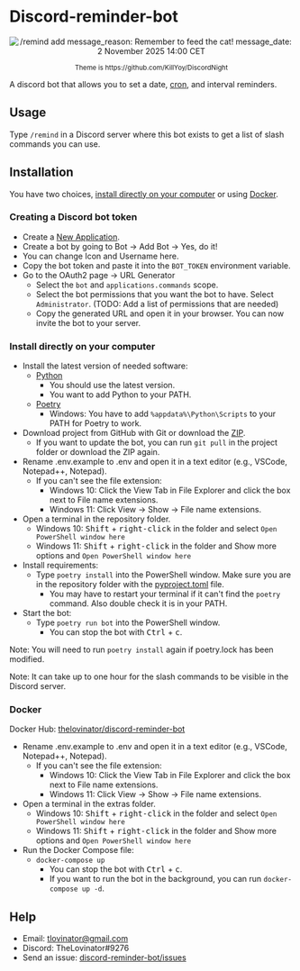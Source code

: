# Discord-reminder-bot

<p align="center">
  <img src="Bot.png" title="/remind add message_reason: Remember to feed the cat! message_date: 2 November 2025 14:00 CET"/>
</p>
<p align="center"><sup>Theme is https://github.com/KillYoy/DiscordNight<sup></p>

A discord bot that allows you to set a date, [cron](https://en.wikipedia.org/wiki/Cron), and interval reminders.

## Usage

Type `/remind` in a Discord server where this bot exists to get a list of slash commands you can use.

## Installation

You have two choices, [install directly on your computer](#Install-directly-on-your-computer) or
using [Docker](https://hub.docker.com/r/thelovinator/discord-reminder-bot).

### Creating a Discord bot token

- Create a [New Application](https://discord.com/developers/applications).
- Create a bot by going to Bot -> Add Bot -> Yes, do it!
- You can change Icon and Username here.
- Copy the bot token and paste it into the `BOT_TOKEN` environment variable.
- Go to the OAuth2 page -> URL Generator
    - Select the `bot` and `applications.commands` scope.
    - Select the bot permissions that you want the bot to have. Select `Administrator`. (TODO: Add a list of permissions
      that are needed)
    - Copy the generated URL and open it in your browser. You can now invite the bot to your server.

### Install directly on your computer

- Install the latest version of needed software:
    - [Python](https://www.python.org/)
        - You should use the latest version.
        - You want to add Python to your PATH.
    - [Poetry](https://python-poetry.org/docs/master/#installation)
        - Windows: You have to add `%appdata%\Python\Scripts` to your PATH for Poetry to work.
- Download project from GitHub with Git or download
  the [ZIP](https://github.com/TheLovinator1/discord-reminder-bot/archive/refs/heads/master.zip).
    - If you want to update the bot, you can run `git pull` in the project folder or download the ZIP again.
- Rename .env.example to .env and open it in a text editor (e.g., VSCode, Notepad++, Notepad).
    - If you can't see the file extension:
        - Windows 10: Click the View Tab in File Explorer and click the box next to File name extensions.
        - Windows 11: Click View -> Show -> File name extensions.
- Open a terminal in the repository folder.
    - Windows 10: <kbd>Shift</kbd> + <kbd>right-click</kbd> in the folder and select `Open PowerShell window here`
    - Windows 11: <kbd>Shift</kbd> + <kbd>right-click</kbd> in the folder and Show more options
      and `Open PowerShell window here`
- Install requirements:
    - Type `poetry install` into the PowerShell window. Make sure you are
      in the repository folder with the [pyproject.toml](pyproject.toml) file.
        - You may have to restart your terminal if it can't find the `poetry` command. Also double check it is in
          your PATH.
- Start the bot:
    - Type `poetry run bot` into the PowerShell window.
        - You can stop the bot with <kbd>Ctrl</kbd> + <kbd>c</kbd>.

Note: You will need to run `poetry install` again if poetry.lock has been modified.

Note: It can take up to one hour for the slash commands to be visible in the Discord server.

### Docker

Docker Hub: [thelovinator/discord-reminder-bot](https://hub.docker.com/r/thelovinator/discord-reminder-bot)

- Rename .env.example to .env and open it in a text editor (e.g., VSCode, Notepad++, Notepad).
    - If you can't see the file extension:
        - Windows 10: Click the View Tab in File Explorer and click the box next to File name extensions.
        - Windows 11: Click View -> Show -> File name extensions.
- Open a terminal in the extras folder.
    - Windows 10: <kbd>Shift</kbd> + <kbd>right-click</kbd> in the folder and select `Open PowerShell window here`
    - Windows 11: <kbd>Shift</kbd> + <kbd>right-click</kbd> in the folder and Show more options
      and `Open PowerShell window here`
- Run the Docker Compose file:
    - `docker-compose up`
        - You can stop the bot with <kbd>Ctrl</kbd> + <kbd>c</kbd>.
        - If you want to run the bot in the background, you can run `docker-compose up -d`.

## Help

- Email: tlovinator@gmail.com
- Discord: TheLovinator#9276
- Send an issue: [discord-reminder-bot/issues](https://github.com/TheLovinator1/discord-reminder-bot/issues)
